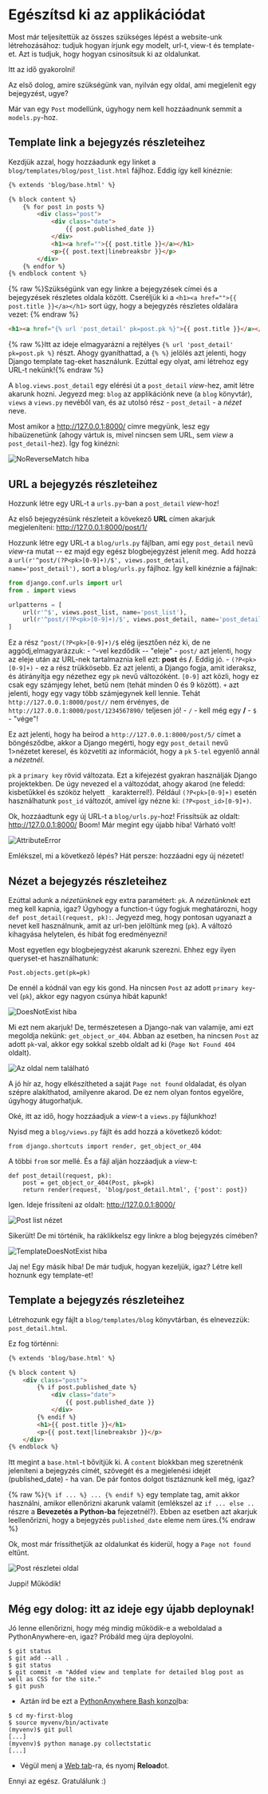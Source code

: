 # Egészítsd ki az applikációdat

Most már teljesítettük az összes szükséges lépést a website-unk létrehozásához: tudjuk hogyan írjunk egy modelt, url-t, view-t és template-et. Azt is tudjuk, hogy hogyan csinosítsuk ki az oldalunkat.

Itt az idő gyakorolni!

Az első dolog, amire szükségünk van, nyilván egy oldal, ami megjelenít egy bejegyzést, ugye?

Már van egy `Post` modellünk, úgyhogy nem kell hozzáadnunk semmit a `models.py`-hoz.

## Template link a bejegyzés részleteihez

Kezdjük azzal, hogy hozzáadunk egy linket a `blog/templates/blog/post_list.html` fájlhoz. Eddig így kell kinéznie:

```html
{% extends 'blog/base.html' %}

{% block content %}
    {% for post in posts %}
        <div class="post">
            <div class="date">
                {{ post.published_date }}
            </div>
            <h1><a href="">{{ post.title }}</a></h1>
            <p>{{ post.text|linebreaksbr }}</p>
        </div>
    {% endfor %}
{% endblock content %}
```
    

{% raw %}Szükségünk van egy linkre a bejegyzések címei és a bejegyzések részletes oldala között. Cseréljük ki a `<h1><a href="">{{ post.title }}</a></h1>` sort úgy, hogy a bejegyzés részletes oldalára vezet: {% endraw %}

```html
<h1><a href="{% url 'post_detail' pk=post.pk %}">{{ post.title }}</a></h1>
```

{% raw %}Itt az ideje elmagyarázni a rejtélyes `{% url 'post_detail' pk=post.pk %}` részt. Ahogy gyaníthattad, a `{% %}` jelölés azt jelenti, hogy Django template tag-eket használunk. Ezúttal egy olyat, ami létrehoz egy URL-t nekünk!{% endraw %}

A `blog.views.post_detail` egy elérési út a `post_detail` *view*-hez, amit létre akarunk hozni. Jegyezd meg: `blog` az applikációnk neve (a `blog` könyvtár), `views` a `views.py` nevéből van, és az utolsó rész - `post_detail` - a *nézet* neve.

Most amikor a http://127.0.0.1:8000/ címre megyünk, lesz egy hibaüzenetünk (ahogy vártuk is, mivel nincsen sem URL, sem *view* a `post_detail`-hez). Így fog kinézni:

![NoReverseMatch hiba][1]

 [1]: images/no_reverse_match2.png

## URL a bejegyzés részleteihez

Hozzunk létre egy URL-t a `urls.py`-ban a `post_detail` *view*-hoz!

Az első bejegyzésünk részleteit a kövekező **URL** címen akarjuk megjeleníteni: http://127.0.0.1:8000/post/1/

Hozzunk létre egy URL-t a `blog/urls.py` fájlban, ami egy `post_detail` nevű *view*-ra mutat -- ez majd egy egész blogbejegyzést jelenít meg. Add hozzá a `url(r'^post/(?P<pk>[0-9]+)/$', views.post_detail, name='post_detail'),` sort a `blog/urls.py` fájlhoz. Így kell kinéznie a fájlnak:

```python
from django.conf.urls import url
from . import views

urlpatterns = [
    url(r'^$', views.post_list, name='post_list'),
    url(r'^post/(?P<pk>[0-9]+)/$', views.post_detail, name='post_detail'),
]
```

Ez a rész `^post/(?P<pk>[0-9]+)/$` elég ijesztően néz ki, de ne aggódj,elmagyarázzuk: - `^`-vel kezdődik -- "eleje" - `post/` azt jelenti, hogy az eleje után az URL-nek tartalmaznia kell ezt: **post** és **/**. Eddig jó. - `(?P<pk>[0-9]+)` - ez a rész trükkösebb. Ez azt jelenti, a Django fogja, amit ideraksz, és átirányítja egy nézethez egy `pk` nevű változóként. `[0-9]` azt közli, hogy ez csak egy számjegy lehet, betű nem (tehát minden 0 és 9 között). `+` azt jelenti, hogy egy vagy több számjegynek kell lennie. Tehát `http://127.0.0.1:8000/post//` nem érvényes, de `http://127.0.0.1:8000/post/1234567890/` teljesen jó! - `/` - kell még egy **/** - `$` - "vége"!

Ez azt jelenti, hogy ha beírod a `http://127.0.0.1:8000/post/5/` címet a böngésződbe, akkor a Django megérti, hogy egy `post_detail` nevű 1>nézetet</em> keresel, és közvetíti az információt, hogy a `pk` `5-tel` egyenlő annál a *nézetnél*.

`pk` a `primary key` rövid változata. Ezt a kifejezést gyakran használják Django projektekben. De úgy nevezed el a változódat, ahogy akarod (ne feledd: kisbetűkkel és szóköz helyett `_` karakterrel!). Például `(?P<pk>[0-9]+)` esetén használhatunk `post_id` változót, amivel így nézne ki: `(?P<post_id>[0-9]+)`.

Ok, hozzáadtunk egy új URL-t a `blog/urls.py`-hoz! Frissítsük az oldalt: http://127.0.0.1:8000/ Boom! Már megint egy újabb hiba! Várható volt!

![AttributeError][2]

 [2]: images/attribute_error2.png

Emlékszel, mi a következő lépés? Hát persze: hozzáadni egy új nézetet!

## Nézet a bejegyzés részleteihez

Ezúttal adunk a *nézetünknek* egy extra paramétert: `pk`. A *nézetünknek* ezt meg kell kapnia, igaz? Úgyhogy a function-t úgy fogjuk meghatározni, hogy `def post_detail(request, pk):`. Jegyezd meg, hogy pontosan ugyanazt a nevet kell használnunk, amit az url-ben jelöltünk meg (`pk`). A változó kihagyása helytelen, és hibát fog eredményezni!

Most egyetlen egy blogbejegyzést akarunk szerezni. Ehhez egy ilyen queryset-et használhatunk:

    Post.objects.get(pk=pk)
    

De ennél a kódnál van egy kis gond. Ha nincsen `Post` az adott `primary key`-vel (`pk`), akkor egy nagyon csúnya hibát kapunk!

![DoesNotExist hiba][3]

 [3]: images/does_not_exist2.png

Mi ezt nem akarjuk! De, természetesen a Django-nak van valamije, ami ezt megoldja nekünk: `get_object_or_404`. Abban az esetben, ha nincsen `Post` az adott `pk`-val, akkor egy sokkal szebb oldalt ad ki (`Page Not Found 404` oldalt).

![Az oldal nem található][4]

 [4]: images/404_2.png

A jó hír az, hogy elkészítheted a saját `Page not found` oldaladat, és olyan szépre alakíthatod, amilyenre akarod. De ez nem olyan fontos egyelőre, úgyhogy átugorhatjuk.

Oké, itt az idő, hogy hozzáadjuk a *view*-t a `views.py` fájlunkhoz!

Nyisd meg a `blog/views.py` fájlt és add hozzá a következő kódot:

    from django.shortcuts import render, get_object_or_404
    

A többi `from` sor mellé. És a fájl alján hozzáadjuk a *view*-t:

    def post_detail(request, pk):
        post = get_object_or_404(Post, pk=pk)
        return render(request, 'blog/post_detail.html', {'post': post})
    

Igen. Ideje frissíteni az oldalt: http://127.0.0.1:8000/

![Post list nézet][5]

 [5]: images/post_list2.png

Sikerült! De mi történik, ha ráklikkelsz egy linkre a blog bejegyzés címében?

![TemplateDoesNotExist hiba][6]

 [6]: images/template_does_not_exist2.png

Jaj ne! Egy másik hiba! De már tudjuk, hogyan kezeljük, igaz? Létre kell hoznunk egy template-et!

## Template a bejegyzés részleteihez

Létrehozunk egy fájlt a `blog/templates/blog` könyvtárban, és elnevezzük: `post_detail.html`.

Ez fog történni:

```html
{% extends 'blog/base.html' %}

{% block content %}
    <div class="post">
        {% if post.published_date %}
            <div class="date">
                {{ post.published_date }}
            </div>
        {% endif %}
        <h1>{{ post.title }}</h1>
        <p>{{ post.text|linebreaksbr }}</p>
    </div>
{% endblock %}
```

Itt megint a `base.html`-t bővítjük ki. A `content` blokkban meg szeretnénk jeleníteni a bejegyzés címét, szövegét és a megjelenési idejét (published_date) - ha van. De pár fontos dolgot tisztáznunk kell még, igaz?

{% raw %}`{% if ... %} ... {% endif %}` egy template tag, amit akkor használni, amikor ellenőrizni akarunk valamit (emlékszel az `if ... else ..` részre a **Bevezetés a Python-ba** fejezetnél?). Ebben az esetben azt akarjuk leellenőrizni, hogy a bejegyzés `published_date` eleme nem üres.{% endraw %}

Ok, most már frissíthetjük az oldalunkat és kiderül, hogy a `Page not found` eltűnt.

![Post részletei oldal][7]

 [7]: images/post_detail2.png

Juppi! Működik!

## Még egy dolog: itt az ideje egy újabb deploynak!

Jó lenne ellenőrizni, hogy még mindig működik-e a weboldalad a PythonAnywhere-en, igaz? Próbáld meg újra deployolni.

    $ git status
    $ git add --all .
    $ git status
    $ git commit -m "Added view and template for detailed blog post as well as CSS for the site."
    $ git push
    

*   Aztán írd be ezt a [PythonAnywhere Bash konzol][8]ba:

 [8]: https://www.pythonanywhere.com/consoles/

    $ cd my-first-blog
    $ source myvenv/bin/activate
    (myvenv)$ git pull
    [...]
    (myvenv)$ python manage.py collectstatic
    [...]
    

*   Végül menj a [Web tab][9]-ra, és nyomj **Reload**ot.

 [9]: https://www.pythonanywhere.com/web_app_setup/

Ennyi az egész. Gratulálunk :)
